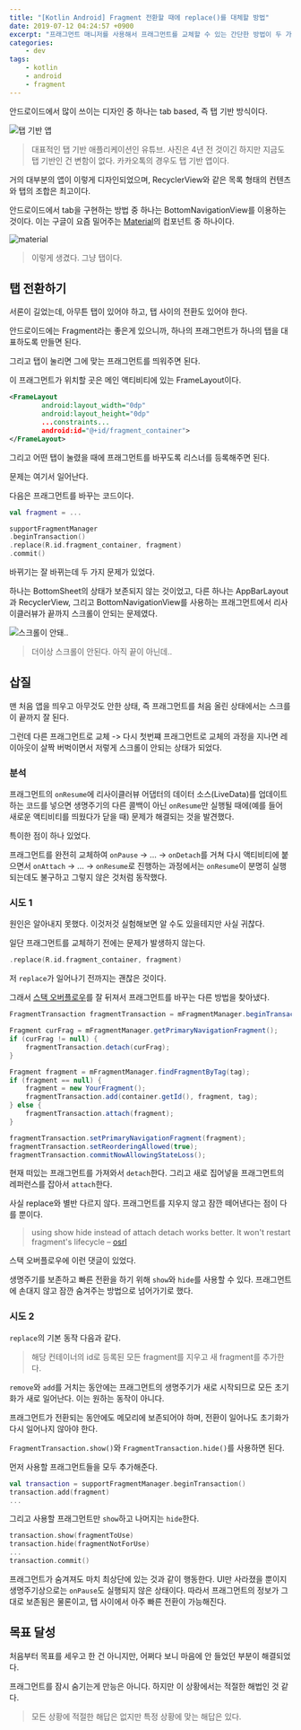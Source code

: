 ```yaml
---
title: "[Kotlin Android] Fragment 전환할 때에 replace()를 대체할 방법"
date: 2019-07-12 04:24:57 +0900
excerpt: "프래그먼트 매니저를 사용해서 프래그먼트를 교체할 수 있는 간단한 방법이 두 가지 있다. replace()와, show() + hide()이다."
categories:
    - dev
tags:
    - kotlin
    - android
    - fragment
---
```


안드로이드에서 많이 쓰이는 디자인 중 하나는 tab based, 즉 탭 기반 방식이다.

![탭 기반 앱](/assets/images/M8YU8jh.jpg)

> 대표적인 탭 기반 애플리케이션인 유튜브. 사진은 4년 전 것이긴 하지만 지금도 탭 기반인 건 변함이 없다.
카카오톡의 경우도 탭 기반 앱이다.

거의 대부분의 앱이 이렇게 디자인되었으며, RecyclerView와 같은 목록 형태의 컨텐츠와 탭의 조합은 최고이다.

안드로이드에서 tab을 구현하는 방법 중 하나는 BottomNavigationView를 이용하는 것이다.
이는 구글이 요즘 밀어주는 [Material](https://material.io/design/)의 컴포넌트 중 하나이다.

![material](/assets/images/RqcHxcB.png)
> 이렇게 생겼다. 그냥 탭이다.

## 탭 전환하기

서론이 길었는데, 아무튼 탭이 있어야 하고, 탭 사이의 전환도 있어야 한다.

안드로이드에는 Fragment라는 좋은게 있으니까, 하나의 프래그먼트가 하나의 탭을 대표하도록 만들면 된다.

그리고 탭이 눌리면 그에 맞는 프래그먼트를 띄워주면 된다.

이 프래그먼트가 위치할 곳은 메인 액티비티에 있는 FrameLayout이다.

~~~xml
<FrameLayout
        android:layout_width="0dp"
        android:layout_height="0dp"
        ...constraints...
        android:id="@+id/fragment_container">
</FrameLayout>
~~~

그리고 어떤 탭이 눌렸을 때에 프래그먼트를 바꾸도록 리스너를 등록해주면 된다.

문제는 여기서 일어난다.

다음은 프래그먼트를 바꾸는 코드이다.

~~~kotlin
val fragment = ...

supportFragmentManager
.beginTransaction()
.replace(R.id.fragment_container, fragment)
.commit()
~~~

바뀌기는 잘 바뀌는데 두 가지 문제가 있었다.

하나는 BottomSheet의 상태가 보존되지 않는 것이었고, 다른 하나는 AppBarLayout과 RecyclerView, 그리고 BottomNavigationView를 사용하는 프래그먼트에서 리사이클러뷰가 끝까지 스크롤이 안되는 문제였다.

![스크롤이 안돼..](/assets/images/POLVrQy.png)
> 더이상 스크롤이 안된다. 아직 끝이 아닌데..

## 삽질

맨 처음 앱을 띄우고 아무것도 안한 상태, 즉 프래그먼트를 처음 올린 상태에서는 스크를이 끝까지 잘 된다.

그런데 다른 프래그먼트로 교체 -> 다시 첫번쨰 프래그먼트로 교체의 과정을 지나면 레이아웃이 살짝 버벅이면서 저렇게 스크롤이 안되는 상태가 되었다.

### 분석

프래그먼트의 `onResume`에 리사이클러뷰 어댑터의 데이터 소스(LiveData)를 업데이트하는 코드를 넣으면 생명주기의 다른 콜백이 아닌 `onResume`만 실행될 때에(예를 들어 새로운 액티비티를 띄웠다가 닫을 때) 문제가 해결되는 것을 발견했다.

특이한 점이 하나 있었다.

프래그먼트를 완전히 교체하여 `onPause` -> ... -> `onDetach`를 거쳐 다시 액티비티에 붙으면서 `onAttach` -> ... -> `onResume`로 진행하는 과정에서는 `onResume`이 분명히 실행되는데도 불구하고 그렇지 않은 것처럼 동작했다.

### 시도 1

원인은 알아내지 못했다. 이것저것 실험해보면 알 수도 있을테지만 사실 귀찮다.

일단 프래그먼트를 교체하기 전에는 문제가 발생하지 않는다.
~~~kotlin
.replace(R.id.fragment_container, fragment)
~~~

저 `replace`가 일어나기 전까지는 괜찮은 것이다.

그래서 [스택 오버플로우](https://stackoverflow.com/a/45301078)를 잘 뒤져서 프래그먼트를 바꾸는 다른 방법을 찾아냈다.

~~~java
FragmentTransaction fragmentTransaction = mFragmentManager.beginTransaction();

Fragment curFrag = mFragmentManager.getPrimaryNavigationFragment();
if (curFrag != null) {
    fragmentTransaction.detach(curFrag);
}

Fragment fragment = mFragmentManager.findFragmentByTag(tag);
if (fragment == null) {
    fragment = new YourFragment();
    fragmentTransaction.add(container.getId(), fragment, tag);
} else {
    fragmentTransaction.attach(fragment);
}

fragmentTransaction.setPrimaryNavigationFragment(fragment);
fragmentTransaction.setReorderingAllowed(true);
fragmentTransaction.commitNowAllowingStateLoss();
~~~

현재 떠있는 프래그먼트를 가져와서 `detach`한다. 그리고 새로 집어넣을 프래그먼트의 레퍼런스를 잡아서 `attach`한다.

사실 replace와 별반 다르지 않다. 프래그먼트를 지우지 않고 잠깐 떼어낸다는 점이 다를 뿐이다.

> using show hide instead of attach detach works better. It won't restart fragment's lifecycle – [osrl](https://stackoverflow.com/users/1120126/osrl)

스택 오버플로우에 이런 댓글이 있었다.

생명주기를 보존하고 빠른 전환을 하기 위해 `show`와 `hide`를 사용할 수 있다.
프래그먼트에 손대지 않고 잠깐 숨겨주는 방법으로 넘어가기로 했다.

### 시도 2

`replace`의 기본 동작 다음과 같다.
> 해당 컨테이너의 id로 등록된 모든 fragment를 지우고 새 fragment를 추가한다.

`remove`와 `add`를 거치는 동안에는 프래그먼트의 생명주기가 새로 시작되므로 모든 초기화가 새로 일어난다. 이는 원하는 동작이 아니다.

프래그먼트가 전환되는 동안에도 메모리에 보존되어야 하며, 전환이 일어나도 초기화가 다시 일어나지 않아야 한다.

`FragmentTransaction.show()`와 `FragmentTransaction.hide()`를 사용하면 된다.

먼저 사용할 프래그먼트들을 모두 추가해준다.

~~~kotlin
val transaction = supportFragmentManager.beginTransaction()
transaction.add(fragment)
...
~~~

그리고 사용할 프래그먼트만 `show`하고 나머지는 `hide`한다.

~~~kotlin
transaction.show(fragmentToUse)
transaction.hide(fragmentNotForUse)
...
transaction.commit()
~~~

프래그먼트가 숨겨져도 마치 최상단에 있는 것과 같이 행동한다.
UI만 사라졌을 뿐이지 생명주기상으로는 `onPause`도 실행되지 않은 상태이다.
따라서 프래그먼트의 정보가 그대로 보존됨은 물론이고, 탭 사이에서 아주 빠른 전환이 가능해진다.

## 목표 달성

처음부터 목표를 세우고 한 건 아니지만, 어쩌다 보니 마음에 안 들었던 부분이 해결되었다.

프래그먼트를 잠시 숨기는게 만능은 아니다. 하지만 이 상황에서는 적절한 해법인 것 같다.

> 모든 상황에 적절한 해답은 없지만 특정 상황에 맞는 해답은 있다.

